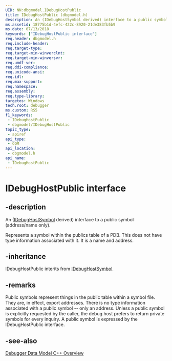 ```yaml
---
UID: NN:dbgmodel.IDebugHostPublic
title: IDebugHostPublic (dbgmodel.h)
description: An (IDebugHostSymbol derived) interface to a public symbol (address/name only).
ms.assetid: 18775b1d-4efc-422c-8920-21de383fb5b9
ms.date: 07/13/2018
keywords: ["IDebugHostPublic interface"]
req.header: dbgmodel.h
req.include-header: 
req.target-type: 
req.target-min-winverclnt: 
req.target-min-winversvr: 
req.umdf-ver: 
req.ddi-compliance: 
req.unicode-ansi: 
req.idl: 
req.max-support: 
req.namespace: 
req.assembly: 
req.type-library: 
targetos: Windows
tech.root: debugger
ms.custom: RS5
f1_keywords:
 - IDebugHostPublic
 - dbgmodel/IDebugHostPublic
topic_type:
 - apiref
api_type:
 - COM
api_location:
 - dbgmodel.h
api_name:
 - IDebugHostPublic
---
```


# IDebugHostPublic interface


## -description

An ([IDebugHostSymbol](nn-dbgmodel-idebughostsymbol.md) derived) interface to a public symbol (address/name only).

Represents a symbol within the publics table of a PDB. This does not have type information associated with it. It is a name and address.

## -inheritance

IDebugHostPublic interits from [IDebugHostSymbol](nn-dbgmodel-idebughostsymbol.md).

## -remarks

Public symbols represent things in the public table within a symbol file. They are, in effect, export addresses. There is no type information associated with a public symbol -- only an address. Unless a public symbol is explicitly requested by the caller, the debug host prefers to return private symbols for every inquiry. A public symbol is expressed by the IDebugHostPublic interface.

## -see-also

[Debugger Data Model C++ Overview](https://docs.microsoft.com/windows-hardware/drivers/debugger/data-model-cpp-overview)

